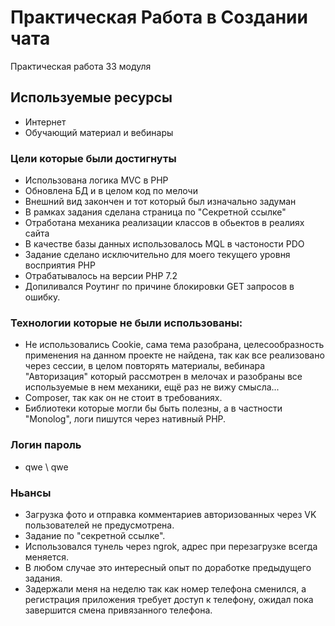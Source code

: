 # Практическая Работа в Создании чата

Практическая работа 33 модуля

## Используемые ресурсы

* Интернет
* Обучающий материал и вебинары

### Цели которые были достигнуты

* Использована логика MVC в PHP
* Обновлена БД и в целом код по мелочи
* Внешний вид закончен и тот который был изначально задуман
* В рамках задания сделана страница по "Секретной ссылке"
* Отработана механика реализации классов в обьектов в реалиях сайта
* В качестве базы данных использовалось MQL в частоности PDO
* Задание сделано исключительно для моего текущего уровня восприятия PHP
* Отрабатывалось на версии PHP 7.2
* Допиливался Роутинг по причине блокировки GET запросов в ошибку.

### Технологии которые не были использованы:

* Не использовались Cookie, сама тема разобрана, целесообразность применения на данном проекте не найдена, так как все реализовано через сессии, в целом повторять материалы, вебинара "Авторизация" который рассмотрен в мелочах и разобраны все используемые в нем механики, ещё раз не вижу смысла...
* Composer, так как он не стоит в требованиях.
* Библиотеки которые могли бы быть полезны, а в частности "Monolog", логи пишутся через нативный PHP.

### Логин пароль
* qwe \ qwe

### Ньансы
* Загрузка фото и отправка комментариев авторизованных через VK пользователей не предусмотрена.
* Задание по "секретной ссылке".
* Использовался тунель через ngrok, адрес при перезагрузке всегда меняется.
* В любом случае это интересный опыт по доработке предыдущего задания.
* Задержали меня на неделю так как номер телефона сменился, а регистрация приложения требует доступ к телефону, ожидал пока завершится смена привязанного телефона.